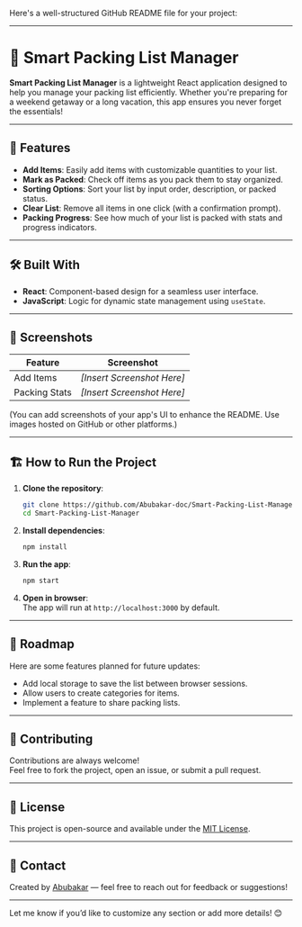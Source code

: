 Here's a well-structured GitHub README file for your project:

---

# 🧳 Smart Packing List Manager  

**Smart Packing List Manager** is a lightweight React application designed to help you manage your packing list efficiently. Whether you're preparing for a weekend getaway or a long vacation, this app ensures you never forget the essentials!  

---

## 🚀 Features  

- **Add Items**: Easily add items with customizable quantities to your list.  
- **Mark as Packed**: Check off items as you pack them to stay organized.  
- **Sorting Options**: Sort your list by input order, description, or packed status.  
- **Clear List**: Remove all items in one click (with a confirmation prompt).  
- **Packing Progress**: See how much of your list is packed with stats and progress indicators.  

---

## 🛠️ Built With  

- **React**: Component-based design for a seamless user interface.  
- **JavaScript**: Logic for dynamic state management using `useState`.  

---

## 📸 Screenshots  

| Feature              | Screenshot                                |  
|----------------------|-------------------------------------------|  
| Add Items            | _[Insert Screenshot Here]_               |  
| Packing Stats        | _[Insert Screenshot Here]_               |  

(You can add screenshots of your app's UI to enhance the README. Use images hosted on GitHub or other platforms.)  

---

## 🏗️ How to Run the Project  

1. **Clone the repository**:  
   ```bash  
   git clone https://github.com/Abubakar-doc/Smart-Packing-List-Manager.git  
   cd Smart-Packing-List-Manager  
   ```  

2. **Install dependencies**:  
   ```bash  
   npm install  
   ```  

3. **Run the app**:  
   ```bash  
   npm start  
   ```  

4. **Open in browser**:  
   The app will run at `http://localhost:3000` by default.  

---

## 🎯 Roadmap  

Here are some features planned for future updates:  
- Add local storage to save the list between browser sessions.  
- Allow users to create categories for items.  
- Implement a feature to share packing lists.  

---

## 🤝 Contributing  

Contributions are always welcome!  
Feel free to fork the project, open an issue, or submit a pull request.  

---

## 📄 License  

This project is open-source and available under the [MIT License](LICENSE).  

---

## 📧 Contact  

Created by [Abubakar](https://github.com/Abubakar-doc) — feel free to reach out for feedback or suggestions!  

---

Let me know if you’d like to customize any section or add more details! 😊
